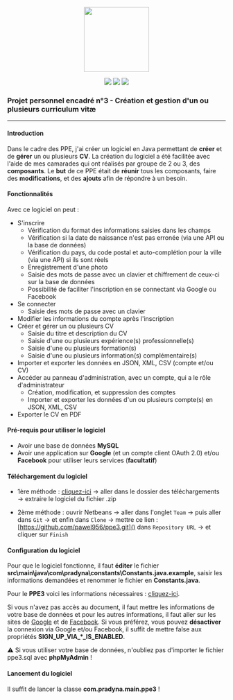 <p align="center">
<img src="https://image.flaticon.com/icons/svg/1412/1412225.svg" width="150">
</p>

<p align="center">
<img src="http://hits.dwyl.io/pawel956/ppe3.svg">
<img src="https://img.shields.io/github/repo-size/pawel956/ppe3">
<img src="https://img.shields.io/badge/project-maven-red">
</p>

###  Projet personnel encadré n°3 - Création et gestion d'un ou plusieurs curriculum vitæ
---

#### Introduction
Dans le cadre des PPE, j'ai créer un logiciel en Java permettant de **créer** et de **gérer** un ou plusieurs **CV**. La création du logiciel a été facilitée avec l'aide de mes camarades qui ont réalisés par groupe de 2 ou 3, des **composants**. Le **but** de ce PPE était de **réunir** tous les composants, faire des **modifications**, et des **ajouts** afin de répondre à un besoin.

#### Fonctionnalités
Avec ce logiciel on peut :
- S'inscrire
    - Vérification du format des informations saisies dans les champs
    - Vérification si la date de naissance n'est pas erronée (via une API ou la base de données)
    - Vérification du pays, du code postal et auto-complétion pour la ville (via une API) si ils sont réels
    - Enregistrement d'une photo
    - Saisie des mots de passe avec un clavier et chiffrement de ceux-ci sur la base de données
    - Possibilité de faciliter l'inscription en se connectant via Google ou Facebook
- Se connecter
	- Saisie des mots de passe avec un clavier
- Modifier les informations du compte après l'inscription
- Créer et gérer un ou plusieurs CV
	- Saisie du titre et description du CV
	- Saisie d'une ou plusieurs expérience(s) professionnelle(s)
	- Saisie d'une ou plusieurs formation(s)
	- Saisie d'une ou plusieurs information(s) complémentaire(s)
- Importer et exporter les données en JSON, XML, CSV (compte et/ou CV)
- Accéder au panneau d'administration, avec un compte, qui a le rôle d'administrateur
	- Création, modification, et suppression des comptes
	- Importer et exporter les données d'un ou plusieurs compte(s) en JSON, XML, CSV
- Exporter le CV en PDF

#### Pré-requis pour utiliser le logiciel
 - Avoir une base de données **MySQL**
 - Avoir une application sur **Google** (et un compte client OAuth 2.0) et/ou **Facebook** pour utiliser leurs services (**facultatif**)

#### Téléchargement du logiciel
- 1ère méthode :  [cliquez-ici](https://github.com/pawel956/ppe3/archive/master.zip)  → aller dans le dossier des téléchargements → extraire le logiciel du fichier .zip
    
- 2ème méthode : ouvrir Netbeans → aller dans l'onglet  `Team`  → puis aller dans  `Git`  → et enfin dans  `Clone`  → mettre ce lien :  [https://github.com/pawel956/ppe3.git]()  dans  `Repository URL`  → et cliquer sur  `Finish`

#### Configuration du logiciel
Pour que le logiciel fonctionne, il faut **éditer** le fichier **src\main\java\com\pradyna\constants\Constants.java.example**, saisir les informations demandées et renommer le fichier en **Constants.java**.

Pour le **PPE3** voici les informations nécessaires : [cliquez-ici](https://docs.google.com/document/d/15ZVClDCdQMAE44xiKp6cXZA4lnkenyuuymlzlG8Hg_Y/edit?usp=sharing).

Si vous n'avez pas accès au document, il faut mettre les informations de votre base de données et pour les autres informations, il faut aller sur les sites de [Google](https://console.developers.google.com/) et de [Facebook](https://developers.facebook.com/). Si vous préférez, vous pouvez **désactiver** la connexion via Google et/ou Facebook, il suffit de mettre false aux propriétés **SIGN_UP_VIA_*_IS_ENABLED**.

⚠ Si vous utiliser votre base de données, n'oubliez pas d'importer le fichier ppe3.sql avec **phpMyAdmin** !

#### Lancement du logiciel
Il suffit de lancer la classe **com.pradyna.main.ppe3** !